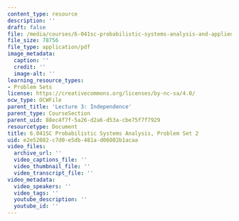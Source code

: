 ```yaml
---
content_type: resource
description: ''
draft: false
file: /media/courses/6-041sc-probabilistic-systems-analysis-and-applied-probability-fall-2013/e2e52082c7d0e5db481ad06002b1acaa_MIT6_041SCF13_assn02.pdf
file_size: 78756
file_type: application/pdf
image_metadata:
  caption: ''
  credit: ''
  image-alt: ''
learning_resource_types:
- Problem Sets
license: https://creativecommons.org/licenses/by-nc-sa/4.0/
ocw_type: OCWFile
parent_title: 'Lecture 3: Independence'
parent_type: CourseSection
parent_uid: 88ec4f7f-5a26-d2a6-d53a-cbe75f7f7929
resourcetype: Document
title: 6.041SC Probabilistic Systems Analysis, Problem Set 2
uid: e2e52082-c7d0-e5db-481a-d06002b1acaa
video_files:
  archive_url: ''
  video_captions_file: ''
  video_thumbnail_file: ''
  video_transcript_file: ''
video_metadata:
  video_speakers: ''
  video_tags: ''
  youtube_description: ''
  youtube_id: ''
---
```

